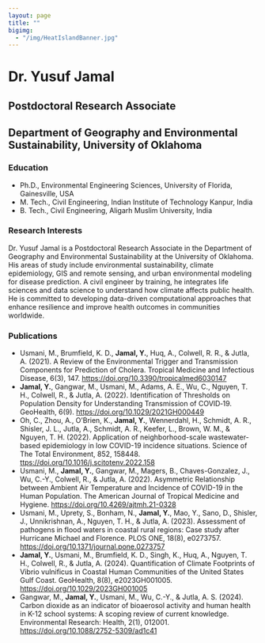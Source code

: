 ```yaml
---
layout: page
title: ""
bigimg: 
  - "/img/HeatIslandBanner.jpg"
---
```


# Dr. Yusuf Jamal
## Postdoctoral Research Associate
## Department of Geography and Environmental Sustainability, University of Oklahoma

### Education
- Ph.D., Environmental Engineering Sciences, University of Florida, Gainesville, USA
- M. Tech., Civil Engineering, Indian Institute of Technology Kanpur, India
- B. Tech., Civil Engineering, Aligarh Muslim University, India
	
### Research Interests
Dr. Yusuf Jamal is a Postdoctoral Research Associate in the Department of Geography and Environmental Sustainability at the University of Oklahoma. His areas of study include environmental sustainability, climate epidemiology, GIS and remote sensing, and urban environmental modeling for disease prediction. A civil engineer by training, he integrates life sciences and data science to understand how climate affects public health. He is committed to developing data-driven computational approaches that enhance resilience and improve health outcomes in communities worldwide.

### Publications
- Usmani, M., Brumfield, K. D., **Jamal, Y.**, Huq, A., Colwell, R. R., & Jutla, A. (2021). A Review of the Environmental Trigger and Transmission Components for Prediction of Cholera. Tropical Medicine and Infectious Disease, 6(3), 147. <https://doi.org/10.3390/tropicalmed6030147>
- **Jamal, Y.**, Gangwar, M., Usmani, M., Adams, A. E., Wu, C., Nguyen, T. H., Colwell, R., & Jutla, A. (2022). Identification of Thresholds on Population Density for Understanding Transmission of COVID‐19. GeoHealth, 6(9). <https://doi.org/10.1029/2021GH000449>
- Oh, C., Zhou, A., O’Brien, K., **Jamal, Y.**, Wennerdahl, H., Schmidt, A. R., Shisler, J. L., Jutla, A., Schmidt, A. R., Keefer, L., Brown, W. M., & Nguyen, T. H. (2022). Application of neighborhood-scale wastewater-based epidemiology in low COVID-19 incidence situations. Science of The Total Environment, 852, 158448. <ttps://doi.org/10.1016/j.scitotenv.2022.158>
- Usmani, M., **Jamal, Y.**, Gangwar, M., Magers, B., Chaves-Gonzalez, J., Wu, C.-Y., Colwell, R., & Jutla, A. (2022). Asymmetric Relationship between Ambient Air Temperature and Incidence of COVID-19 in the Human Population. The American Journal of Tropical Medicine and Hygiene. <https://doi.org/10.4269/ajtmh.21-0328>
- Usmani, M., Uprety, S., Bonham, N., **Jamal, Y.**, Mao, Y., Sano, D., Shisler, J., Unnikrishnan, A., Nguyen, T. H., & Jutla, A. (2023). Assessment of pathogens in flood waters in coastal rural regions: Case study after Hurricane Michael and Florence. PLOS ONE, 18(8), e0273757. <https://doi.org/10.1371/journal.pone.0273757>
- **Jamal, Y.**, Usmani, M., Brumfield, K. D., Singh, K., Huq, A., Nguyen, T. H., Colwell, R., & Jutla, A. (2024). Quantification of Climate Footprints of Vibrio vulnificus in Coastal Human Communities of the United States Gulf Coast. GeoHealth, 8(8), e2023GH001005. <https://doi.org/10.1029/2023GH001005>
- Gangwar, M., **Jamal, Y.**, Usmani, M., Wu, C.-Y., & Jutla, A. S. (2024). Carbon dioxide as an indicator of bioaerosol activity and human health in K-12 school systems: A scoping review of current knowledge. Environmental Research: Health, 2(1), 012001. <https://doi.org/10.1088/2752-5309/ad1c41>
